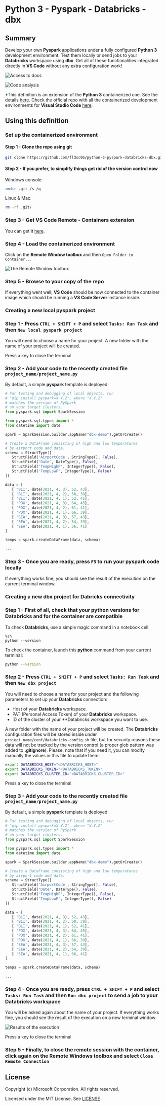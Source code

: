 # Python 3 - Pyspark - Databricks - dbx

## Summary

Develop your own **Pyspark** applications under a fully configured **Python 3** development environment. Test them locally or send jobs to your **Databricks** workspace using **dbx**. Get all of these functionalities integrated directly in **VS Code** without any extra configuration work!

![Access to docs](./README/img/docum.png)

![Code analysis](./README/img/code-analysis.png)

*This definition is an extension of the **Python 3** containerized one. See the details [here](https://github.com/microsoft/vscode-dev-containers/blob/main/containers/python-3/README.md). Check the official repo with all the containerized development environments for **Visual Studio Code** [here](https://github.com/microsoft/vscode-dev-containers).

## Using this definition

### **Set up the containerized environment**

#### **Step 1** - Clone the repo using **git**

```bash
git clone https://github.com/fl3sc0b/python-3-pyspark-databricks-dbx.git
```

#### **Step 2** - If you prefer, to simplify things get rid of the version control now

Windows console:

```bash
rmdir .git /s /q
```

Linux & Mac:

```bash
rm -rf .git/
```
### **Step 3** - Get **VS Code Remote - Containers extension**

You can get it [here](https://aka.ms/vscode-remote/download/containers).

### **Step 4** - Load the containerized environment

Click on the **Remote Window toolbox** and then `Open Folder in Container...`

![The Remote Window toolbox](./README/img/remote-windows-toolbox.png)

### **Step 5** - Browse to your copy of the repo
If everything went well, **VS Code** should be now connected to the container image which should be running a **VS Code Server** instance inside.

### **Creating a new local pyspark project**

### **Step 1** - Press `CTRL + SHIFT + P` and select `Tasks: Run Task` and then `New local pyspark project`

You will need to choose a name for your project. A new folder with the name of your project will be created.

Press a key to close the terminal.

### **Step 2** - Add your code to the recently created file `project_name/project_name.py`

By default, a simple **pyspark** template is deployed:

```python
# For testing and debugging of local objects, run
# "pip install pyspark=X.Y.Z", where "X.Y.Z"
# matches the version of PySpark
# on your target clusters.
from pyspark.sql import SparkSession

from pyspark.sql.types import *
from datetime import date

spark = SparkSession.builder.appName("dbx-demo").getOrCreate()

# Create a DataFrame consisting of high and low temperatures
# by airport code and date.
schema = StructType([
   StructField('AirportCode', StringType(), False),
   StructField('Date', DateType(), False),
   StructField('TempHighF', IntegerType(), False),
   StructField('TempLowF', IntegerType(), False)
])

data = [
   [ 'BLI', date(2021, 4, 3), 52, 43],
   [ 'BLI', date(2021, 4, 2), 50, 38],
   [ 'BLI', date(2021, 4, 1), 52, 41],
   [ 'PDX', date(2021, 4, 3), 64, 45],
   [ 'PDX', date(2021, 4, 2), 61, 41],
   [ 'PDX', date(2021, 4, 1), 66, 39],
   [ 'SEA', date(2021, 4, 3), 57, 43],
   [ 'SEA', date(2021, 4, 2), 54, 39],
   [ 'SEA', date(2021, 4, 1), 56, 41]
]

temps = spark.createDataFrame(data, schema)

...
```

### **Step 3** - Once you are ready, press `F5` to run your **pyspark** code locally

If everything works fine, you should see the result of the execution on the current terminal window.

### **Creating a new dbx project for Dabricks connectivity**

### **Step 1** - First of all, check that your python versions for **Databricks** and for the container are compatible

To check **Databricks**, use a simple magic command in a notebook cell:

```text
%sh
python --version
```

To check the container, launch this **python** command from your current terminal:

```bash
python --version
```

### **Step 2** - Press `CTRL + SHIFT + P` and select `Tasks: Run Task` and then `New dbx project`

You will need to choose a name for your project and the following parameters to set up your **Databricks** connection:

- Host of your **Databricks** workspace.
- PAT (Personal Access Token) of your **Databricks** workspace.
- ID of the cluster of your **Databricks workspace you want to use. 

A new folder with the name of your project will be created. The **Databricks** configuration files will be stored inside under `project_name/conf/databricks-config.sh` file, but for security reasons these data will not be tracked by the version control (a proper glob pattern was added to **.gitignore**). Please, note that if you need it, you can modify manually the values in this file to update them:

```bash
export DATABRICKS_HOST="<DATABRICKS_HOST>"
export DATABRICKS_TOKEN="<DATABRICKS_TOKEN>"
export DATABRICKS_CLUSTER_ID="<DATABRICKS_CLUSTER_ID>"
```

Press a key to close the terminal.

### **Step 3** - Add your code to the recently created file `project_name/project_name.py`

By default, a simple **pyspark** template is deployed:

```python
# For testing and debugging of local objects, run
# "pip install pyspark=X.Y.Z", where "X.Y.Z"
# matches the version of PySpark
# on your target clusters.
from pyspark.sql import SparkSession

from pyspark.sql.types import *
from datetime import date

spark = SparkSession.builder.appName("dbx-demo").getOrCreate()

# Create a DataFrame consisting of high and low temperatures
# by airport code and date.
schema = StructType([
   StructField('AirportCode', StringType(), False),
   StructField('Date', DateType(), False),
   StructField('TempHighF', IntegerType(), False),
   StructField('TempLowF', IntegerType(), False)
])

data = [
   [ 'BLI', date(2021, 4, 3), 52, 43],
   [ 'BLI', date(2021, 4, 2), 50, 38],
   [ 'BLI', date(2021, 4, 1), 52, 41],
   [ 'PDX', date(2021, 4, 3), 64, 45],
   [ 'PDX', date(2021, 4, 2), 61, 41],
   [ 'PDX', date(2021, 4, 1), 66, 39],
   [ 'SEA', date(2021, 4, 3), 57, 43],
   [ 'SEA', date(2021, 4, 2), 54, 39],
   [ 'SEA', date(2021, 4, 1), 56, 41]
]

temps = spark.createDataFrame(data, schema)

...
```

### **Step 4** - Once you are ready, press `CTRL + SHIFT + P` and select `Tasks: Run Task` and then `Run dbx project` to send a job to your Databricks workspace

You will be asked again about the name of your project. If everything works fine, you should see the result of the execution on a new terminal window:

![Results of the execution](./README/img/results.png)

Press a key to close the terminal.

### **Step 5** - Finally, to close the remote session with the container, click again on the **Remote Windows toolbox** and select `Close Remote Connection`

## License

Copyright (c) Microsoft Corporation. All rights reserved.

Licensed under the MIT License. See [LICENSE](https://github.com/microsoft/vscode-dev-containers/blob/main/LICENSE)

